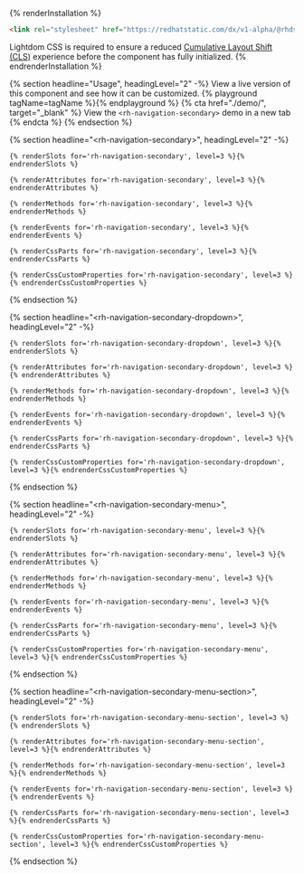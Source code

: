 {% renderInstallation %}
~~~html
<link rel="stylesheet" href="https://redhatstatic.com/dx/v1-alpha/@rhds/elements@1.0.2/rh-navigation-secondary/rh-navigation-secondary-lightdom.css">
~~~
Lightdom CSS is required to ensure a reduced [Cumulative Layout Shift (CLS)](https://web.dev/cls/) experience before the component has fully initialized.
{% endrenderInstallation %}

{% section headline="Usage", headingLevel="2" -%}
  View a live version of this component and see how it can be customized.
  {% playground tagName=tagName %}{% endplayground %}
  {% cta href="./demo/", target="_blank" %}
    View the `<rh-navigation-secondary>` demo in a new tab
  {% endcta %}
{% endsection %}

{% section headline="&lt;rh-navigation-secondary&gt;", headingLevel="2" -%}  

    {% renderSlots for='rh-navigation-secondary', level=3 %}{% endrenderSlots %}

    {% renderAttributes for='rh-navigation-secondary', level=3 %}{% endrenderAttributes %}

    {% renderMethods for='rh-navigation-secondary', level=3 %}{% endrenderMethods %}

    {% renderEvents for='rh-navigation-secondary', level=3 %}{% endrenderEvents %}

    {% renderCssParts for='rh-navigation-secondary', level=3 %}{% endrenderCssParts %}

    {% renderCssCustomProperties for='rh-navigation-secondary', level=3 %}{% endrenderCssCustomProperties %}
     
{% endsection %}

{% section headline="&lt;rh-navigation-secondary-dropdown&gt;", headingLevel="2" -%}  
  
    {% renderSlots for='rh-navigation-secondary-dropdown', level=3 %}{% endrenderSlots %}
  
    {% renderAttributes for='rh-navigation-secondary-dropdown', level=3 %}{% endrenderAttributes %}
  
    {% renderMethods for='rh-navigation-secondary-dropdown', level=3 %}{% endrenderMethods %}

    {% renderEvents for='rh-navigation-secondary-dropdown', level=3 %}{% endrenderEvents %}

    {% renderCssParts for='rh-navigation-secondary-dropdown', level=3 %}{% endrenderCssParts %}

    {% renderCssCustomProperties for='rh-navigation-secondary-dropdown', level=3 %}{% endrenderCssCustomProperties %}
    
{% endsection %}

{% section headline="&lt;rh-navigation-secondary-menu&gt;", headingLevel="2" -%}  
  
    {% renderSlots for='rh-navigation-secondary-menu', level=3 %}{% endrenderSlots %}

    {% renderAttributes for='rh-navigation-secondary-menu', level=3 %}{% endrenderAttributes %}

    {% renderMethods for='rh-navigation-secondary-menu', level=3 %}{% endrenderMethods %}

    {% renderEvents for='rh-navigation-secondary-menu', level=3 %}{% endrenderEvents %}

    {% renderCssParts for='rh-navigation-secondary-menu', level=3 %}{% endrenderCssParts %}
  
    {% renderCssCustomProperties for='rh-navigation-secondary-menu', level=3 %}{% endrenderCssCustomProperties %}
    
{% endsection %}

{% section headline="&lt;rh-navigation-secondary-menu-section&gt;", headingLevel="2" -%}  
  
    {% renderSlots for='rh-navigation-secondary-menu-section', level=3 %}{% endrenderSlots %}

    {% renderAttributes for='rh-navigation-secondary-menu-section', level=3 %}{% endrenderAttributes %}

    {% renderMethods for='rh-navigation-secondary-menu-section', level=3 %}{% endrenderMethods %}
   
    {% renderEvents for='rh-navigation-secondary-menu-section', level=3 %}{% endrenderEvents %}

    {% renderCssParts for='rh-navigation-secondary-menu-section', level=3 %}{% endrenderCssParts %}

    {% renderCssCustomProperties for='rh-navigation-secondary-menu-section', level=3 %}{% endrenderCssCustomProperties %}
    
{% endsection %}

